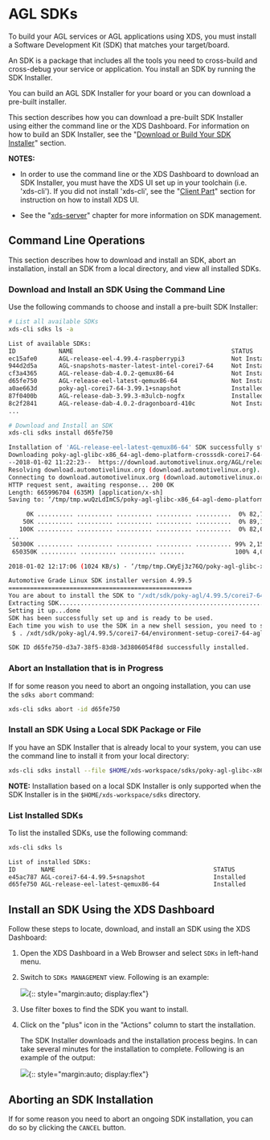 # AGL SDKs

To build your AGL services or AGL applications using XDS,
you must install a Software Development Kit (SDK) that
matches your target/board.

An SDK is a package that includes all the tools you need
to cross-build and cross-debug your service or application.
You install an SDK by running the SDK Installer.

You can build an AGL SDK Installer for your board or you can download
a pre-built installer.

This section describes how you can download a pre-built SDK
Installer using either the command line or the XDS Dashboard.
For information on how to build an SDK Installer, see the
"[Download or Build Your SDK Installer](../../../../getting_started/reference/getting-started/app-workflow-sdk.html)"
section.

<!-- section-note -->
**NOTES:**
- In order to use the command line or the XDS Dashboard
  to download an SDK Installer, you must
  have the XDS UI set up in your toolchain (i.e. 'xds-cli').
  If you did not install 'xds-cli', see the
  "[Client Part](client-part.html)" section for instruction on how
  to install XDS UI.

- See the
  "[xds-server](../part-2/1_xds-server/0_abstract.html)" chapter
  for more information on SDK management.
<!-- end-section-note -->

## Command Line Operations

This section describes how to download and install an SDK,
abort an installation, install an SDK from a local directory,
and view all installed SDKs.

### Download and Install an SDK Using the Command Line

Use the following commands to choose and install a pre-built SDK
Installer:

```bash
# List all available SDKs
xds-cli sdks ls -a

List of available SDKs:
ID            NAME                                            STATUS          VERSION         ARCH
ec15afe0      AGL-release-eel-4.99.4-raspberrypi3             Not Installed   4.99.4          armv7vehf-neon-vfpv4
944d2d5a      AGL-snapshots-master-latest-intel-corei7-64     Not Installed   4.99.3+snapshot corei7-64
cf3a4365      AGL-release-dab-4.0.2-qemux86-64                Not Installed   4.0.2           corei7-64
d65fe750      AGL-release-eel-latest-qemux86-64               Not Installed   4.99.3          corei7-64
a0ae663d      poky-agl-corei7-64-3.99.1+snapshot              Installed       3.99.1+snapshot corei7-64
87f0400b      AGL-release-dab-3.99.3-m3ulcb-nogfx             Installed       3.99.3          aarch64
8c2f2841      AGL-release-dab-4.0.2-dragonboard-410c          Not Installed   4.0.2           aarch64
...

# Download and Install an SDK
xds-cli sdks install d65fe750

Installation of 'AGL-release-eel-latest-qemux86-64' SDK successfully started.
Downloading poky-agl-glibc-x86_64-agl-demo-platform-crosssdk-corei7-64-toolchain-4.99.5.sh ...
--2018-01-02 11:22:23--  https://download.automotivelinux.org/AGL/release/eel/latest/qemux86-64/deploy/sdk/poky-agl-glibc-x86_64-agl-demo-platform-crosssdk-corei7-64-toolchain-4.99.5.sh
Resolving download.automotivelinux.org (download.automotivelinux.org)... 199.19.213.77
Connecting to download.automotivelinux.org (download.automotivelinux.org)|199.19.213.77|:443... connected.
HTTP request sent, awaiting response... 200 OK
Length: 665996704 (635M) [application/x-sh]
Saving to: ‘/tmp/tmp.wuQzLdImCS/poky-agl-glibc-x86_64-agl-demo-platform-crosssdk-corei7-64-toolchain-4.99.5.sh’

     0K .......... .......... .......... .......... ..........  0% 82,7K 2h11m
    50K .......... .......... .......... .......... ..........  0% 89,1K 2h6m
   100K .......... .......... .......... .......... ..........  0% 82,0K 2h8m
...
 50300K .......... .......... .......... .......... .......... 99% 2,15M 0s
 650350K .......... .......... .......... .......              100% 4,04M=10m35s

2018-01-02 12:17:06 (1024 KB/s) - ‘/tmp/tmp.CWyEj3z76Q/poky-agl-glibc-x86_64-agl-demo-platform-crosssdk-corei7-64-toolchain-4.99.5.sh’ saved [665996704/665996704]

Automotive Grade Linux SDK installer version 4.99.5
===================================================
You are about to install the SDK to "/xdt/sdk/poky-agl/4.99.5/corei7-64". Proceed[Y/n]? Y
Extracting SDK....................................................................................................................done
Setting it up...done
SDK has been successfully set up and is ready to be used.
Each time you wish to use the SDK in a new shell session, you need to source the environment setup script e.g.
 $ . /xdt/sdk/poky-agl/4.99.5/corei7-64/environment-setup-corei7-64-agl-linux

SDK ID d65fe750-d3a7-38f5-83d8-3d3806054f8d successfully installed.
```

### Abort an Installation that is in Progress

If for some reason you need to abort an ongoing installation, you can
use the `sdks abort` command:

```bash
xds-cli sdks abort -id d65fe750
```

### Install an SDK Using a Local SDK Package or File

If you have an SDK Installer that is already local to your system,
you can use the command line to install it from your local directory:

```bash
xds-cli sdks install --file $HOME/xds-workspace/sdks/poky-agl-glibc-x86_64-agl-demo-platform-crosssdk-corei7-64-toolchain-4.99.5.sh
```

<!-- section-note -->
**NOTE:**
Installation based on a local SDK Installer is only supported when the
SDK Installer is in the `$HOME/xds-workspace/sdks` directory.
<!-- end-section-note -->

### List Installed SDKs

To list the installed SDKs, use the following command:

```bash
xds-cli sdks ls

List of installed SDKs:
ID       NAME                                            STATUS          VERSION ARCH
e45ac787 AGL-corei7-64-4.99.5+snapshot                   Installed       4.99.5  x86_64
d65fe750 AGL-release-eel-latest-qemux86-64               Installed       4.99.3  corei7-64
```

## Install an SDK Using the XDS Dashboard

Follow these steps to locate, download, and install an SDK
using the XDS Dashboard:

1. Open the XDS Dashboard in a Web Browser and select
   `SDKs` in left-hand menu.

2. Switch to `SDKs MANAGEMENT` view.
   Following is an example:

   ![](../part-1/pictures/xds-dashboard-sdks-mgt.png){:: style="margin:auto; display:flex"}

3. Use filter boxes to find the SDK you want to install.

4. Click on the "plus" icon in the "Actions" column to
   start the installation.

   The SDK Installer downloads and the installation process begins.
   In can take several minutes for the installation to complete.
   Following is an example of the output:

   ![](../part-1/pictures/xds-dashboard-sdks-install.png){:: style="margin:auto; display:flex"}

## Aborting an SDK Installation

If for some reason you need to abort an ongoing SDK installation,
you can do so by clicking the `CANCEL` button.
